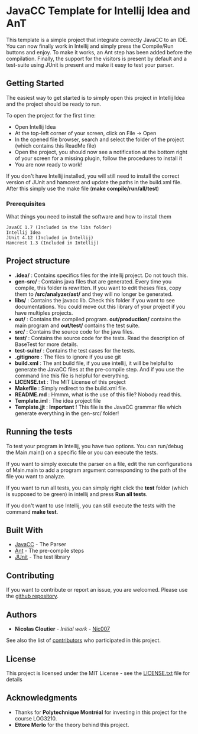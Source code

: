 # JavaCC Template for Intellij Idea and AnT

This template is a simple project that integrate correctly JavaCC to an IDE. You can now finally work in Intellij and
simply press the Compile/Run buttons and enjoy. To make it works, an Ant step has been added before the compilation.
Finally, the support for the visitors is present by default and a test-suite using JUnit is present and make it easy to
test your parser.

## Getting Started

The easiest way to get started is to simply open this project in Intellij Idea and the project should be ready to run.

To open the project for the first time:

- Open Intellij Idea
- At the top-left corner of your screen, click on File -> Open
- In the opened file browser, search and select the folder of the project (which contains this ReadMe file)
- Open the project, you should now see a notification at the bottom right of your screen for a missing plugin, follow
  the procedures to install it
- You are now ready to work!

If you don't have Intellij installed, you will still need to install the correct version of JUnit and hamcrest and
update the paths in the build.xml file. After this simply use the make file (**make compile/run/all/test**)

### Prerequisites

What things you need to install the software and how to install them

```
JavaCC 1.7 (Included in the libs folder)
Intellij Idea
JUnit 4.12 (Included in Intellij)
Hamcrest 1.3 (Included in Intellij)
```

## Project structure

- **.idea/** : Contains specifics files for the intellij project. Do not touch this.
- **gen-src/** : Contains java files that are generated. Every time you compile, this folder is rewritten. If you want
  to edit theses files, copy them to **/src/analyzer/ast/** and they will no longer be generated.
- **libs/** : Contains the javacc lib. Check this folder if you want to see documentations. You could move out this
  library of your project if you have multiples projects.
- **out/** : Contains the compiled program. **out/production/** contains the main program and **out/test/** contains the
  test suite.
- **src/** : Contains the source code for the java files.
- **test/** : Contains the source code for the tests. Read the description of BaseTest for more details.
- **test-suite/** : Contains the test cases for the tests.
- **.gitignore** : The files to ignore if you use git
- **build.xml** : The ant build file, if you use intellij, it will be helpful to generate the JavaCC files at the
  pre-compile step. And if you use the command line this file is helpful for everything.
- **LICENSE.txt** : The MIT License of this project
- **Makefile** : Simply redirect to the build.xml file.
- **README.md** : Hmmm, what is the use of this file? Nobody read this.
- **Template.iml** : The idea project file
- **Template.jjt** : **Important** ! This file is the JavaCC grammar file which generate everything in the gen-src/
  folder!

## Running the tests

To test your program in Intellij, you have two options. You can run/debug the Main.main() on a specific file or you can
execute the tests.

If you want to simply execute the parser on a file, edit the run configurations of Main.main to add a program argument
corresponding to the path of the file you want to analyze.

If you want to run all tests, you can simply right click the **test** folder (which is supposed to be green) in intellij
and press **Run all tests**.

If you don't want to use Intellij, you can still execute the tests with the command **make test**.

## Built With

* [JavaCC](https://javacc.org/doc) - The Parser
* [Ant](http://ant.apache.org/) - The pre-compile steps
* [JUnit](http://junit.org/junit4/) - The test library

## Contributing

If you want to contribute or report an issue, you are welcomed. Please use
the [github repository](https://github.com/Nic007/JavaCC-Template).

## Authors

* **Nicolas Cloutier** - *Initial work* - [Nic007](https://github.com/Nic007)

See also the list of [contributors](https://github.com/your/project/contributors) who participated in this project.

## License

This project is licensed under the MIT License - see the [LICENSE.txt](LICENSE.txt) file for details

## Acknowledgments

* Thanks for **Polytechnique Montréal** for investing in this project for the course LOG3210.
* **Ettore Merlo** for the theory behind this project.
